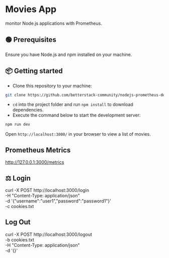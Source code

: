 # Movies App


 monitor Node.js applications with Prometheus.

## 🟢 Prerequisites

Ensure you have Node.js and npm installed on your machine.

## 📦 Getting started

- Clone this repository to your machine:

```bash
git clone https://github.com/betterstack-community/nodejs-prometheus-demo
```

- `cd` into the project folder and run `npm install` to download dependencies.
- Execute the command below to start the development server:

```bash
npm run dev
```

Open `http://localhost:3000/` in your browser to view a list of movies.


## Prometheus Metrics

http://127.0.0.1:3000/metrics

## ⚖ Login

curl -X POST http://localhost:3000/login \
  -H "Content-Type: application/json" \
  -d '{"username":"user1","password":"password1"}' \
  -c cookies.txt

## Log Out 

curl -X POST http://localhost:3000/logout \
  -b cookies.txt \
  -H "Content-Type: application/json" \
  -d '{}'
